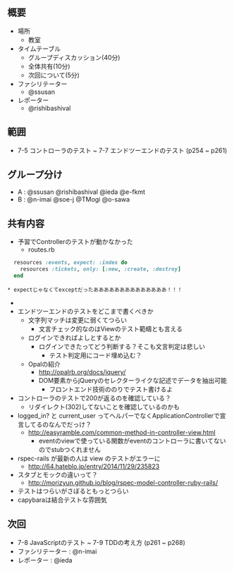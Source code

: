 概要
---

* 場所
  * 教室
* タイムテーブル
  * グループディスカッション(40分)
  * 全体共有(10分)
  * 次回について(5分)
* ファシリテーター
  * @ssusan
* レポーター
  * @rishibashival

範囲
---

* 7-5 コントローラのテスト ~ 7-7 エンドツーエンドのテスト (p254 ~ p261)

グループ分け
---

* A : @ssusan @rishibashival @ieda @e-fkmt
* B : @n-imai @soe-j @TMogi @o-sawa 

共有内容
---

* 予習でControllerのテストが動かなかった
  * routes.rb

```ruby
  resources :events, expect: :index do
    resources :tickets, only: [:new, :create, :destroy]
  end
```
    * expectじゃなくてexceptだったああああああああああああああ！！！
* 
* エンドツーエンドのテストをどこまで書くべきか
  * 文字列マッチは変更に弱くてつらい
    * 文言チェック的なのはViewのテスト範疇とも言える
  * ログインできればよしとするとか
    * ログインできたってどう判断する？そこも文言判定は悲しい
      * テスト判定用にコード埋め込む？
  * Opalの紹介
    * http://opalrb.org/docs/jquery/
    * DOM要素からjQueryのセレクターライクな記述でデータを抽出可能
      * フロントエンド技術ののりでテスト書けるよ
* コントローラのテストで200が返るのを確認している？
  * リダイレクト(302)してないことを確認しているのかも
* logged_in? と current_user ってヘルパーでなくApplicationControllerで宣言してるのなんでだっけ？
  * http://easyramble.com/common-method-in-controller-view.html
    * eventのviewで使っている関数がeventのコントローラに書いてないのでstubつくれません
* rspec-rails が最新の人は view のテストがエラーに
  * http://64.hateblo.jp/entry/2014/11/29/235823
* スタブとモックの違いって？
  * http://morizyun.github.io/blog/rspec-model-controller-ruby-rails/
* テストはつらいがさぼるともっとつらい
* capybaraは結合テストな雰囲気

次回  
---

* 7-8 JavaScriptのテスト ~ 7-9 TDDの考え方 (p261 ~ p268)
* ファシリテーター : @n-imai
* レポーター : @ieda
